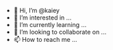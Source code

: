 - 👋 Hi, I’m @kaiey
- 👀 I’m interested in ...
- 🌱 I’m currently learning ...
- 💞️ I’m looking to collaborate on ...
- 📫 How to reach me ...

<!---
kaiey/kaiey is a ✨ special ✨ repository because its `README.md` (this file) appears on your GitHub profile.
You can click the Preview link to take a look at your changes.
--->
